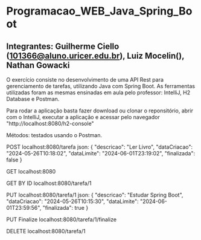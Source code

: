 # Programacao_WEB_Java_Spring_Boot

## Integrantes: Guilherme Ciello (101366@aluno.uricer.edu.br), Luiz Mocelin(), Nathan Gowacki 

O exercício consiste no desenvolvimento de uma API Rest para gerenciamento de tarefas, utilizando Java com Spring Boot.
As ferramentas utilizadas foram as mesmas ensinadas em aula pelo professor: IntelliJ, H2 Database e Postman.

Para rodar a aplicação basta fazer download ou clonar o reponsitório, abrir com o IntelliJ, executar a aplicação e acessar pelo navegador "http://localhost:8080/h2-console"

Métodos: testados usando o Postman.

POST
localhost:8080/tarefa
json: {
  "descricao": "Ler Livro",
  "dataCriacao": "2024-05-26T10:18:02",
  "dataLimite": "2024-06-01T23:19:02",
  "finalizada": false
}

GET
localhost:8080

GET BY ID
localhost:8080/tarefa/1

PUT
localhost:8080/tarefa/1
json: 
{
  "descricao": "Estudar Spring Boot",
  "dataCriacao": "2024-05-26T10:15:30",
  "dataLimite": "2024-06-01T23:59:56",
  "finalizada": true
}

PUT Finalize
localhost:8080/tarefa/1/finalize

DELETE
localhost:8080/tarefa/1
